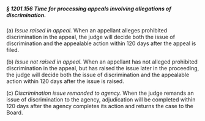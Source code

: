 ##### § 1201.156 Time for processing appeals involving allegations of discrimination. #####

(a) *Issue raised in appeal.* When an appellant alleges prohibited discrimination in the appeal, the judge will decide both the issue of discrimination and the appealable action within 120 days after the appeal is filed.

(b) *Issue not raised in appeal.* When an appellant has not alleged prohibited discrimination in the appeal, but has raised the issue later in the proceeding, the judge will decide both the issue of discrimination and the appealable action within 120 days after the issue is raised.

(c) *Discrimination issue remanded to agency.* When the judge remands an issue of discrimination to the agency, adjudication will be completed within 120 days after the agency completes its action and returns the case to the Board.